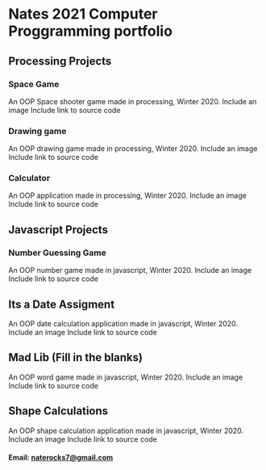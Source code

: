 # Nates 2021 Computer Proggramming portfolio

## Processing Projects

### Space Game
An OOP Space shooter game made in processing, Winter 2020.
Include an image
Include link to source code

### Drawing game
An OOP drawing game made in processing, Winter 2020.
Include an image
Include link to source code

### Calculator
An OOP application made in processing, Winter 2020.
Include an image
Include link to source code

## Javascript Projects

### Number Guessing Game
An OOP number game made in javascript, Winter 2020.
Include an image
Include link to source code

## Its a Date Assigment
An OOP date calculation application made in javascript, Winter 2020.
Include an image
Include link to source code

## Mad Lib (Fill in the blanks) 
An OOP word game made in javascript, Winter 2020.
Include an image
Include link to source code

## Shape Calculations
An OOP shape calculation application made in javascript, Winter 2020.
Include an image
Include link to source code



#### Email: naterocks7@gmail.com
